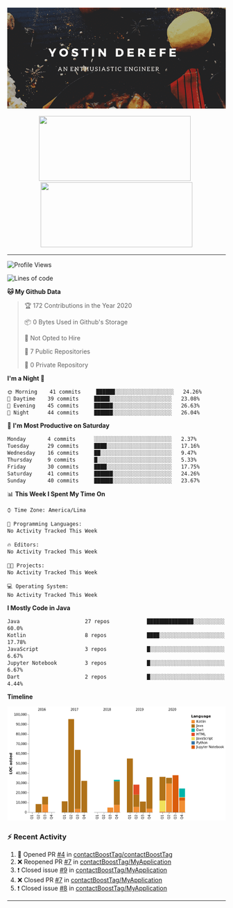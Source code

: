 <!-- https://www.canva.com/folder/all-designs -->
<p align='center'><img src="https://raw.githubusercontent.com/contactBoostTag/contactBoostTag/master/An%20enthusiastic%20engineer.png" alt="banner" /></p>
<p align='center'>
  <a href="#"><img src="https://github-readme-stats.vercel.app/api?username=contactBoostTag&show_icons=true&count_private=true&theme=dark" width="350" height="150"></a>&nbsp;&nbsp;
  <a href="#"><img src="https://github-readme-stats.vercel.app/api/top-langs/?username=contactBoostTag&layout=compact&theme=dark" width="350" height="150"></a>
  
</p>

---
<!--START_SECTION:waka-->
![Profile Views](http://img.shields.io/badge/Profile%20Views-0-blue)

![Lines of code](https://img.shields.io/badge/From%20Hello%20World%20I%27ve%20Written-149315%20lines%20of%20code-blue)

**🐱 My Github Data** 

> 🏆 172 Contributions in the Year 2020
 > 
> 📦 0 Bytes Used in Github's Storage 
 > 
> 🚫 Not Opted to Hire
 > 
> 📜 7 Public Repositories
 > 
> 🔑 0 Private Repository 
 > 
**I'm a Night 🦉** 

```text
🌞 Morning    41 commits     ██████░░░░░░░░░░░░░░░░░░░   24.26% 
🌆 Daytime    39 commits     █████░░░░░░░░░░░░░░░░░░░░   23.08% 
🌃 Evening    45 commits     ██████░░░░░░░░░░░░░░░░░░░   26.63% 
🌙 Night      44 commits     ██████░░░░░░░░░░░░░░░░░░░   26.04%

```
📅 **I'm Most Productive on Saturday** 

```text
Monday       4 commits      ░░░░░░░░░░░░░░░░░░░░░░░░░   2.37% 
Tuesday      29 commits     ████░░░░░░░░░░░░░░░░░░░░░   17.16% 
Wednesday    16 commits     ██░░░░░░░░░░░░░░░░░░░░░░░   9.47% 
Thursday     9 commits      █░░░░░░░░░░░░░░░░░░░░░░░░   5.33% 
Friday       30 commits     ████░░░░░░░░░░░░░░░░░░░░░   17.75% 
Saturday     41 commits     ██████░░░░░░░░░░░░░░░░░░░   24.26% 
Sunday       40 commits     ██████░░░░░░░░░░░░░░░░░░░   23.67%

```


📊 **This Week I Spent My Time On** 

```text
⌚︎ Time Zone: America/Lima

💬 Programming Languages: 
No Activity Tracked This Week

🔥 Editors: 
No Activity Tracked This Week

🐱‍💻 Projects: 
No Activity Tracked This Week

💻 Operating System: 
No Activity Tracked This Week

```

**I Mostly Code in Java** 

```text
Java                     27 repos            ███████████████░░░░░░░░░░   60.0% 
Kotlin                   8 repos             ████░░░░░░░░░░░░░░░░░░░░░   17.78% 
JavaScript               3 repos             █░░░░░░░░░░░░░░░░░░░░░░░░   6.67% 
Jupyter Notebook         3 repos             █░░░░░░░░░░░░░░░░░░░░░░░░   6.67% 
Dart                     2 repos             █░░░░░░░░░░░░░░░░░░░░░░░░   4.44%

```


**Timeline**

![Chart not found](https://raw.githubusercontent.com/contactBoostTag/contactBoostTag/master/charts/bar_graph.png) 


<!--END_SECTION:waka-->

### :zap: Recent Activity

<!--START_SECTION:activity-->
1. 💪 Opened PR [#4](https://github.com/contactBoostTag/contactBoostTag/pull/4) in [contactBoostTag/contactBoostTag](https://github.com/contactBoostTag/contactBoostTag)
2. ❌ Reopened PR [#7](https://github.com/contactBoostTag/MyApplication/pull/7) in [contactBoostTag/MyApplication](https://github.com/contactBoostTag/MyApplication)
3. ❗️ Closed issue [#9](https://github.com/contactBoostTag/MyApplication/issues/9) in [contactBoostTag/MyApplication](https://github.com/contactBoostTag/MyApplication)
4. ❌ Closed PR [#7](https://github.com/contactBoostTag/MyApplication/pull/7) in [contactBoostTag/MyApplication](https://github.com/contactBoostTag/MyApplication)
5. ❗️ Closed issue [#8](https://github.com/contactBoostTag/MyApplication/issues/8) in [contactBoostTag/MyApplication](https://github.com/contactBoostTag/MyApplication)
<!--END_SECTION:activity-->
---
